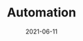 ---
title: "Automation"
linkTitle: "Automation"
weight: 10
url_dash_board: "" 
date: 2021-06-11
description: >
    About automation.
---